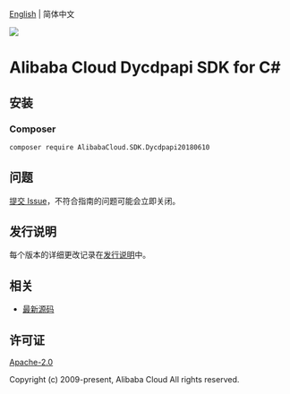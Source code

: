 [English](README.md) | 简体中文

![](https://aliyunsdk-pages.alicdn.com/icons/AlibabaCloud.svg)

# Alibaba Cloud Dycdpapi SDK for C#

## 安装

### Composer

```bash
composer require AlibabaCloud.SDK.Dycdpapi20180610
```

## 问题

[提交 Issue](https://github.com/aliyun/alibabacloud-csharp-sdk/issues/new)，不符合指南的问题可能会立即关闭。

## 发行说明

每个版本的详细更改记录在[发行说明](./ChangeLog.md)中。

## 相关

* [最新源码](https://github.com/aliyun/alibabacloud-csharp-sdk/)

## 许可证

[Apache-2.0](http://www.apache.org/licenses/LICENSE-2.0)

Copyright (c) 2009-present, Alibaba Cloud All rights reserved.
